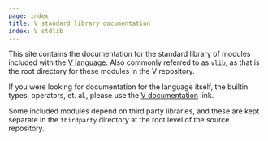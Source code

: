 ```yaml
---
page: index
title: V standard library documentation
index: V stdlib
---
```

This site contains the documentation for the standard library of modules
included with the [V language](https://vlang.io).  Also commonly referred
to as `vlib`, as that is the root directory for these modules in the V
repository.

If you were looking for documentation for the language itself, the
builtin types, operators, et. al., please use the
[V documentation](https://docs.vlang.io/introduction.html) link.

Some included modules depend on third party libraries, and these are kept
separate in the `thirdparty` directory at the root level of the source
repository.

